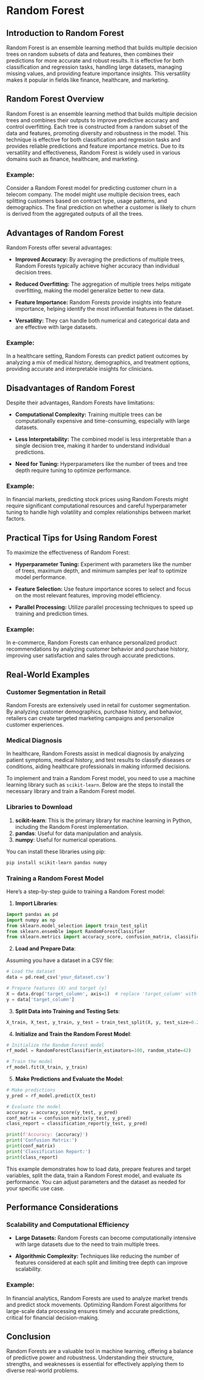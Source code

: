 # Random Forest

## Introduction to Random Forest

Random Forest is an ensemble learning method that builds multiple decision trees on random subsets of data and features, then combines their predictions for more accurate and robust results. It is effective for both classification and regression tasks, handling large datasets, managing missing values, and providing feature importance insights. This versatility makes it popular in fields like finance, healthcare, and marketing.

## Random Forest Overview

Random Forest is an ensemble learning method that builds multiple decision trees and combines their outputs to improve predictive accuracy and control overfitting. Each tree is constructed from a random subset of the data and features, promoting diversity and robustness in the model. This technique is effective for both classification and regression tasks and provides reliable predictions and feature importance metrics. Due to its versatility and effectiveness, Random Forest is widely used in various domains such as finance, healthcare, and marketing.

### Example:

Consider a Random Forest model for predicting customer churn in a telecom company. The model might use multiple decision trees, each splitting customers based on contract type, usage patterns, and demographics. The final prediction on whether a customer is likely to churn is derived from the aggregated outputs of all the trees.

## Advantages of Random Forest

Random Forests offer several advantages:

- **Improved Accuracy:** By averaging the predictions of multiple trees, Random Forests typically achieve higher accuracy than individual decision trees.

- **Reduced Overfitting:** The aggregation of multiple trees helps mitigate overfitting, making the model generalize better to new data.

- **Feature Importance:** Random Forests provide insights into feature importance, helping identify the most influential features in the dataset.

- **Versatility:** They can handle both numerical and categorical data and are effective with large datasets.

### Example:

In a healthcare setting, Random Forests can predict patient outcomes by analyzing a mix of medical history, demographics, and treatment options, providing accurate and interpretable insights for clinicians.

## Disadvantages of Random Forest

Despite their advantages, Random Forests have limitations:

- **Computational Complexity:** Training multiple trees can be computationally expensive and time-consuming, especially with large datasets.

- **Less Interpretability:** The combined model is less interpretable than a single decision tree, making it harder to understand individual predictions.

- **Need for Tuning:** Hyperparameters like the number of trees and tree depth require tuning to optimize performance.

### Example:

In financial markets, predicting stock prices using Random Forests might require significant computational resources and careful hyperparameter tuning to handle high volatility and complex relationships between market factors.

## Practical Tips for Using Random Forest

To maximize the effectiveness of Random Forest:

- **Hyperparameter Tuning:** Experiment with parameters like the number of trees, maximum depth, and minimum samples per leaf to optimize model performance.

- **Feature Selection:** Use feature importance scores to select and focus on the most relevant features, improving model efficiency.

- **Parallel Processing:** Utilize parallel processing techniques to speed up training and prediction times.

### Example:

In e-commerce, Random Forests can enhance personalized product recommendations by analyzing customer behavior and purchase history, improving user satisfaction and sales through accurate predictions.

## Real-World Examples

### Customer Segmentation in Retail

Random Forests are extensively used in retail for customer segmentation. By analyzing customer demographics, purchase history, and behavior, retailers can create targeted marketing campaigns and personalize customer experiences.

### Medical Diagnosis

In healthcare, Random Forests assist in medical diagnosis by analyzing patient symptoms, medical history, and test results to classify diseases or conditions, aiding healthcare professionals in making informed decisions.

To implement and train a Random Forest model, you need to use a machine learning library such as `scikit-learn`. Below are the steps to install the necessary library and train a Random Forest model.

### Libraries to Download

1. **scikit-learn**: This is the primary library for machine learning in Python, including the Random Forest implementation.
2. **pandas**: Useful for data manipulation and analysis.
3. **numpy**: Useful for numerical operations.

You can install these libraries using pip:

```sh
pip install scikit-learn pandas numpy
```

### Training a Random Forest Model

Here’s a step-by-step guide to training a Random Forest model:

1. **Import Libraries**:

```python
import pandas as pd
import numpy as np
from sklearn.model_selection import train_test_split
from sklearn.ensemble import RandomForestClassifier
from sklearn.metrics import accuracy_score, confusion_matrix, classification_report
```

2. **Load and Prepare Data**:

Assuming you have a dataset in a CSV file:

```python
# Load the dataset
data = pd.read_csv('your_dataset.csv')

# Prepare features (X) and target (y)
X = data.drop('target_column', axis=1)  # replace 'target_column' with the name of your target column
y = data['target_column']
```

3. **Split Data into Training and Testing Sets**:

```python
X_train, X_test, y_train, y_test = train_test_split(X, y, test_size=0.2, random_state=42)
```

4. **Initialize and Train the Random Forest Model**:

```python
# Initialize the Random Forest model
rf_model = RandomForestClassifier(n_estimators=100, random_state=42)

# Train the model
rf_model.fit(X_train, y_train)
```

5. **Make Predictions and Evaluate the Model**:

```python
# Make predictions
y_pred = rf_model.predict(X_test)

# Evaluate the model
accuracy = accuracy_score(y_test, y_pred)
conf_matrix = confusion_matrix(y_test, y_pred)
class_report = classification_report(y_test, y_pred)

print(f'Accuracy: {accuracy}')
print('Confusion Matrix:')
print(conf_matrix)
print('Classification Report:')
print(class_report)
```

This example demonstrates how to load data, prepare features and target variables, split the data, train a Random Forest model, and evaluate its performance. You can adjust parameters and the dataset as needed for your specific use case.

## Performance Considerations

### Scalability and Computational Efficiency

- **Large Datasets:** Random Forests can become computationally intensive with large datasets due to the need to train multiple trees.

- **Algorithmic Complexity:** Techniques like reducing the number of features considered at each split and limiting tree depth can improve scalability.

### Example:

In financial analytics, Random Forests are used to analyze market trends and predict stock movements. Optimizing Random Forest algorithms for large-scale data processing ensures timely and accurate predictions, critical for financial decision-making.

## Conclusion

Random Forests are a valuable tool in machine learning, offering a balance of predictive power and robustness. Understanding their structure, strengths, and weaknesses is essential for effectively applying them to diverse real-world problems.

